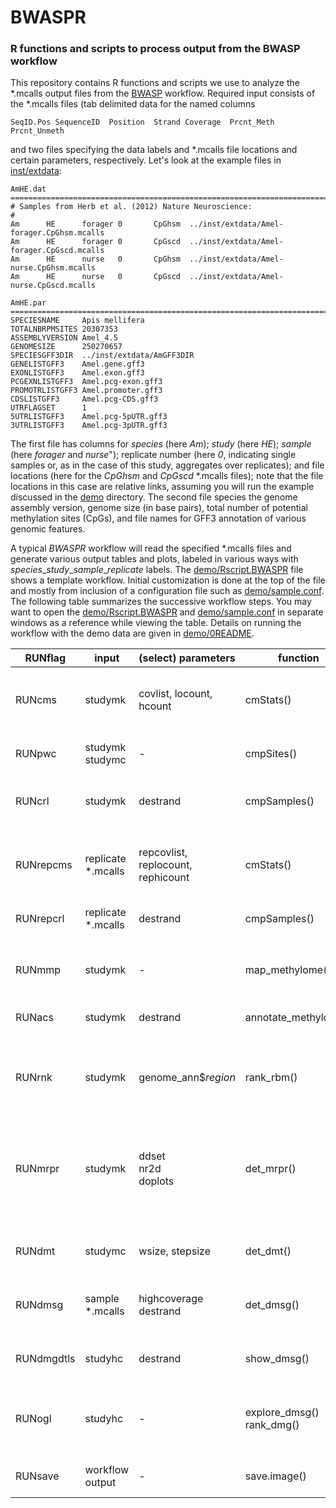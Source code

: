 # BWASPR
### R functions and scripts to process output from the BWASP workflow

This repository contains R functions and scripts we use to analyze the
\*.mcalls output files from the
[BWASP](https://github.com/brendelgroup/BWASP) workflow.
Required input consists of the \*.mcalls files (tab delimited data for the named
columns

```{bash}
SeqID.Pos SequenceID  Position  Strand Coverage  Prcnt_Meth  Prcnt_Unmeth
```
and two files specifying the data labels and \*.mcalls file locations and certain
parameters, respectively. Let's look at the example files in [inst/extdata](./inst/extdata):

```
AmHE.dat
================================================================================
# Samples from Herb et al. (2012) Nature Neuroscience:
#
Am      HE      forager 0       CpGhsm  ../inst/extdata/Amel-forager.CpGhsm.mcalls
Am      HE      forager 0       CpGscd  ../inst/extdata/Amel-forager.CpGscd.mcalls
Am      HE      nurse   0       CpGhsm  ../inst/extdata/Amel-nurse.CpGhsm.mcalls
Am      HE      nurse   0       CpGscd  ../inst/extdata/Amel-nurse.CpGscd.mcalls
```

```
AmHE.par
================================================================================
SPECIESNAME     Apis mellifera
TOTALNBRPMSITES 20307353
ASSEMBLYVERSION Amel_4.5
GENOMESIZE      250270657
SPECIESGFF3DIR  ../inst/extdata/AmGFF3DIR
GENELISTGFF3    Amel.gene.gff3
EXONLISTGFF3    Amel.exon.gff3
PCGEXNLISTGFF3  Amel.pcg-exon.gff3
PROMOTRLISTGFF3 Amel.promoter.gff3
CDSLISTGFF3     Amel.pcg-CDS.gff3
UTRFLAGSET      1
5UTRLISTGFF3    Amel.pcg-5pUTR.gff3
3UTRLISTGFF3    Amel.pcg-3pUTR.gff3
```

The first file has columns for _species_ (here _Am_); _study_ (here _HE_);
_sample_ (here _forager_ and _nurse_"); replicate number (here _0_, indicating
single samples or, as in the case of this study, aggregates over replicates);
and file locations (here for the _CpGhsm_ and _CpGscd_ \*.mcalls files);
note that the file locations in this case are relative links, assuming you
will run the example discussed in the [demo](./demo) directory.
The second file species the genome assembly version, genome size (in base
pairs), total number of potential methylation sites (CpGs), and file names
for GFF3 annotation of various genomic features.

A typical *BWASPR* workflow will read the specified \*.mcalls files and
generate various output tables and plots, labeled in various ways with
_species_\__study_\__sample_\__replicate_ labels.
The [demo/Rscript.BWASPR](./demo/Rscript.BWASPR) file shows a template
workflow.
Initial customization is done at the top of the file and mostly from
inclusion of a configuration file such as
[demo/sample.conf](./demo/sample.conf).
The following table summarizes the successive workflow steps.
You may want to open the [demo/Rscript.BWASPR](./demo/Rscript.BWASPR) and
[demo/sample.conf](./demo/sample.conf) in separate windows as a reference
while viewing the table.
Details on running the workflow with the demo data are given in
[demo/0README](./demo/0README).

| RUNflag    | input                 | (select) parameters        | function                      | theme                                           | output files                                                                                                         |
|------------|-----------------------|----------------------------|-------------------------------|-------------------------------------------------|----------------------------------------------------------------------------------------------------------------------|
| RUNcms     | studymk               | covlist, locount, hcount   | cmStats()                     | sample coverage and methylation statistics      | cms-\*.txt<br/>cms-\*.pdf                                                                                            |
| RUNpwc     | studymk<br/>studymc   | -                          | cmpSites()                    | pairwise sample comparisons                     | pwc-\*.vs.\*.txt                                                                                                     |
| RUNcrl     | studymk               | destrand                   | cmpSamples()                  | correlations between aggregate samples          | crl-\*.txt<br/>crl-\*.pdf                                                                                            |
|            |                       |                            |                               |                                                 |                                                                                                                      |
| RUNrepcms  | replicate \*.mcalls   | repcovlist,<br/>replocount, rephicount | cmStats()                     | replicate coverage and methylation statistics   | repcms-\*.txt<br/>repcms-\*.pdf                                                                                      |
| RUNrepcrl  | replicate \*.mcalls   | destrand                 | cmpSamples()                    | correlations between replicates                 | repcrl-\*.txt<br/>repcrl-\*.pdf                                                                                        |
|            |                       |                            |                               |                                                 |                                                                                                                      |
| RUNmmp     | studymk               | -                          | map_methylome()               | methylation to annotation maps                  | mmp-\*.txt                                                                                                           |
| RUNacs     | studymk               | destrand                   | annotate_methylome()          | annotation of common sites                      | acs-\*.txt                                                                                                           |
| RUNrnk     | studymk               | genome_ann$*region*        | rank_rbm()                    | ranked genes and promoters                      | ranked-\*.txt<br/>sites-in-\*.txt<br/>rnk-sig-\*.pdf<br/>sip-\*.txt<br/>rnk-sip-\*.txt<br/>rnk-sip-\*.pdf                |
| RUNmrpr    | studymk               | ddset<br/>nr2d<br/>doplots | det_mrpr()                    | methylation-rich and -poor regions              | dst-\*.txt<br/>\*ds-\*.pdf<br/>mdr-\*.tab<br/>mdr-\*.bed<br/>mpr-\*.txt<br/>mrr-\*.txt<br/>rmp-\*.txt<br/>gwr-\*.txt |
|            |                       |                            |                               |                                                 |                                                                                                                      |
| RUNdmt     | studymc               | wsize, stepsize            | det_dmt()                     | differentially methylated tiles and genes       | dmt-\*.txt<br/>dmg-\*.txt                                                                                            |
| RUNdmsg    | sample \*.mcalls<br/> | highcoverage<br/>destrand  | det_dmsg()                    | differentially methylated sites and genes       | dms-\*.txt<br/>dmg-\*.txt                                                                                            |
| RUNdmgdtls | studyhc               | destrand                   | show_dmsg()                   | details for differentially methylated genes     | dmg-\*.vs.\*\_details.txt<br/>dmg-\*.vs.*\_heatmaps.pdf                                                              |
| RUNogl     | studyhc               | -                          | explore_dmsg()<br/>rank_dmg() | ranked lists of differentially methylated genes | ogl-\*.txt<br/>rnk-dmg-\*.vs.\*.txt<br/>rnk-dmg-\*.vs.\*.pdf                                                         |
|            |                       |                            |                               |                                                 |                                                                                                                      |
| RUNsave    | workflow output       | -                          | save.image()                  | save image of workflow output                   | \*.RData                                                                                                             |
